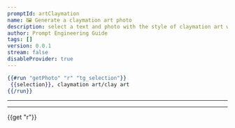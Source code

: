 ```yaml
---
promptId: artClaymation
name: 🖼️ Generate a claymation art photo
description: select a text and photo with the style of claymation art will be generated using Dalle-2
author: Prompt Engineering Guide
tags: []
version: 0.0.1
stream: false
disableProvider: true
---
```

```handlebars
{{#run "getPhoto" "r" "tg_selection"}}
 {{selection}}, claymation art/clay art
{{/run}}
```
***
***
{{get "r"}}